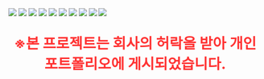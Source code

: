 <img src="/images/design_portfolio/6/image1.jpg"/>
<img src="/images/design_portfolio/6/image2.jpg"/>
<img src="/images/design_portfolio/6/image3.jpg"/>
<img src="/images/design_portfolio/6/image4.jpg"/>
<img src="/images/design_portfolio/6/image5.webp"/>
<img src="/images/design_portfolio/6/image6.jpg"/>
<img src="/images/design_portfolio/6/image7.jpg"/>
<img src="/images/design_portfolio/6/image8.webp"/>
<img src="/images/design_portfolio/6/image9.jpg"/>
<img src="/images/design_portfolio/6/image10.jpg"/>

<div style="text-align: center; color: #ff3333; font-size: 1.8rem; font-weight: bold; padding: 1.8rem 0;">※본 프로젝트는 회사의 허락을 받아 개인 포트폴리오에 게시되었습니다.</div>